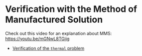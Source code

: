 # Verification with the Method of Manufactured Solution

Check out this video for an explanation about MMS: <https://youtu.be/mGNwL8TGijg>


 * [Verification of the `thermal` problem](thermal)
